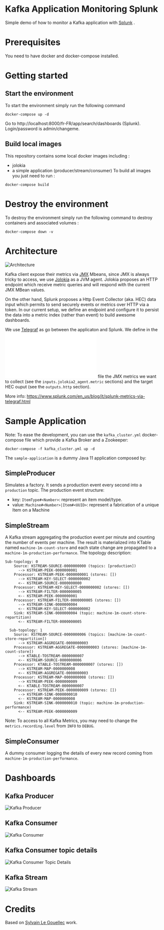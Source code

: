 # Kafka Application Monitoring Splunk
Simple demo of how to monitor a Kafka application with [Splunk](https://www.splunk.com/) .

# Prerequisites
You need to have docker and docker-compose installed.

# Getting started
## Start the environment 
To start the environment simply run the following command
```
docker-compose up -d
```
Go to http://localhost:8000/fr-FR/app/search/dashboards (Splunk). Login/password is admin/changeme.

## Build local images
This repository contains some local docker images including :
* jolokia
*  a simple application (producer/stream/consumer)
To build all images you just need to run :
```
docker-compose build
```

# Destroy the environment
To destroy the environment simply run the following command to destroy containers and associated volumes :
```
docker-compose down -v
```

# Architecture

![Architecture](./images/architecture.png)

Kafka client expose their metrics via [JMX](https://en.wikipedia.org/wiki/Java_Management_Extensions) Mbeans, since JMX is always tricky to access, we use [Jolokia](https://jolokia.org) as a JVM agent.
Jolokia proposes an HTTP endpoint which receive metric queries and will respond with the current JMX MBean values.

On the other hand, Splunk proposes a Http Event Collector (aka. HEC) data input which permits to send securely events or metrics over HTTP via a token. In our current setup, we define an endpoint and configure it to persist the data into a metric index (rather than event) to build awesome dashboards.

We use [Telegraf](https://www.influxdata.com/time-series-platform/telegraf/) as go between the applicaton and Splunk. We define in the ![Telegraf Config](./telegraf/telegraf.conf) file the JMX metrics we want to collect (see the `inputs.jolokia2_agent.metric` sections) and the target HEC ouput (see the `outputs.http` section).



More info: https://www.splunk.com/en_us/blog/it/splunk-metrics-via-telegraf.html

# Sample Application
Note: To ease the development, you can use the `kafka_cluster.yml` docker-compose file which provide a Kafka Broker and a Zookeeper:
```
docker-compose -f kafka_cluster.yml up -d
```

The `sample-application` is a dummy Java 11 application composed by:

## SimpleProducer
Simulates a factory. It sends a production event every second into a `production` topic.
The production event structure:
* key: `ItemType#<Number>`: represent an item model/type.
* value: `Machine#<Number>|Item#<UUID>`: represent a fabrication of a unique Item on a Machine

## SimpleStream
A Kafka stream aggregating the production event per minute and counting the number of events per machine.
The result is materialized into KTable named `machine-1m-count-store` and each state change are propagated to a `machine-1m-production-performance`.
The topology description:
```
Sub-topology: 0
    Source: KSTREAM-SOURCE-0000000000 (topics: [production])
      --> KSTREAM-PEEK-0000000001
    Processor: KSTREAM-PEEK-0000000001 (stores: [])
      --> KSTREAM-KEY-SELECT-0000000002
      <-- KSTREAM-SOURCE-0000000000
    Processor: KSTREAM-KEY-SELECT-0000000002 (stores: [])
      --> KSTREAM-FILTER-0000000005
      <-- KSTREAM-PEEK-0000000001
    Processor: KSTREAM-FILTER-0000000005 (stores: [])
      --> KSTREAM-SINK-0000000004
      <-- KSTREAM-KEY-SELECT-0000000002
    Sink: KSTREAM-SINK-0000000004 (topic: machine-1m-count-store-repartition)
      <-- KSTREAM-FILTER-0000000005

  Sub-topology: 1
    Source: KSTREAM-SOURCE-0000000006 (topics: [machine-1m-count-store-repartition])
      --> KSTREAM-AGGREGATE-0000000003
    Processor: KSTREAM-AGGREGATE-0000000003 (stores: [machine-1m-count-store])
      --> KTABLE-TOSTREAM-0000000007
      <-- KSTREAM-SOURCE-0000000006
    Processor: KTABLE-TOSTREAM-0000000007 (stores: [])
      --> KSTREAM-MAP-0000000008
      <-- KSTREAM-AGGREGATE-0000000003
    Processor: KSTREAM-MAP-0000000008 (stores: [])
      --> KSTREAM-PEEK-0000000009
      <-- KTABLE-TOSTREAM-0000000007
    Processor: KSTREAM-PEEK-0000000009 (stores: [])
      --> KSTREAM-SINK-0000000010
      <-- KSTREAM-MAP-0000000008
    Sink: KSTREAM-SINK-0000000010 (topic: machine-1m-production-performance)
      <-- KSTREAM-PEEK-0000000009
```

Note: To access to all Kafka Metrics, you may need to change the `metrics.recording.level` from `INFO` to `DEBUG`.

## SimpleConsumer
A dummy consumer logging the details of every new record coming from `machine-1m-production-performance`.

# Dashboards
## Kafka Producer
![Kafka Producer](./images/kafka-producer-monitoring.png)

## Kafka Consumer
![Kafka Consumer](./images/kafka-kafka-consumer-monitoring.png)

## Kafka Consumer topic details
![Kafka Consumer Topic Details](./images/kafka-consumer-topic-details-monitoring.png)

## Kafka Stream
![Kafka Stream](./images/kafka-stream-monitoring.png)

# Credits
Based on [Sylvain Le Gouellec](https://github.com/LGouellec) work.

